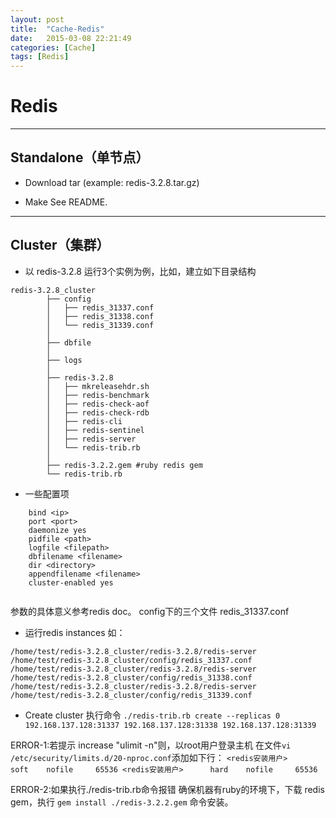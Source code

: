 ```yaml
---
layout: post
title:  "Cache-Redis"
date:   2015-03-08 22:21:49
categories: [Cache]
tags: [Redis]
---
```


# Redis

------------
## Standalone（单节点）


- Download tar (example: redis-3.2.8.tar.gz)

- Make
See README.


------------
## Cluster（集群）


- 以 redis-3.2.8 运行3个实例为例，比如，建立如下目录结构

```
redis-3.2.8_cluster
		├── config
		│   ├── redis_31337.conf
		│   ├── redis_31338.conf
		│   └── redis_31339.conf
		│
		├── dbfile
		│
		├── logs
		│
		├── redis-3.2.8
		│   ├── mkreleasehdr.sh
		│   ├── redis-benchmark
		│   ├── redis-check-aof
		│   ├── redis-check-rdb
		│   ├── redis-cli
		│   ├── redis-sentinel
		│   ├── redis-server
		│   └── redis-trib.rb
		│
		├── redis-3.2.2.gem #ruby redis gem
		└── redis-trib.rb
```


- 一些配置项
```
	bind <ip>
	port <port>
	daemonize yes
	pidfile <path>
	logfile <filepath>
	dbfilename <filename>
	dir <directory>
	appendfilename <filename>
	cluster-enabled yes
	
```
参数的具体意义参考redis doc。
config下的三个文件 redis_31337.conf


- 运行redis instances
如：
```
/home/test/redis-3.2.8_cluster/redis-3.2.8/redis-server /home/test/redis-3.2.8_cluster/config/redis_31337.conf
/home/test/redis-3.2.8_cluster/redis-3.2.8/redis-server /home/test/redis-3.2.8_cluster/config/redis_31338.conf
/home/test/redis-3.2.8_cluster/redis-3.2.8/redis-server /home/test/redis-3.2.8_cluster/config/redis_31339.conf
```

- Create cluster
	执行命令
``
./redis-trib.rb create --replicas 0 192.168.137.128:31337 192.168.137.128:31338 192.168.137.128:31339	
``




ERROR-1:若提示 increase "ulimit -n"则，以root用户登录主机
在文件``vi /etc/security/limits.d/20-nproc.conf``添加如下行：
``
<redis安装用户>      soft    nofile     65536
<redis安装用户>      hard    nofile     65536
``

ERROR-2:如果执行./redis-trib.rb命令报错
确保机器有ruby的环境下，下载 redis gem，执行 ``gem install ./redis-3.2.2.gem`` 命令安装。





